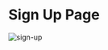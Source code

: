 # Sign Up Page
![sign-up](https://user-images.githubusercontent.com/57668492/148229999-3328f7a0-3e6d-4468-a032-485e59070247.png)
